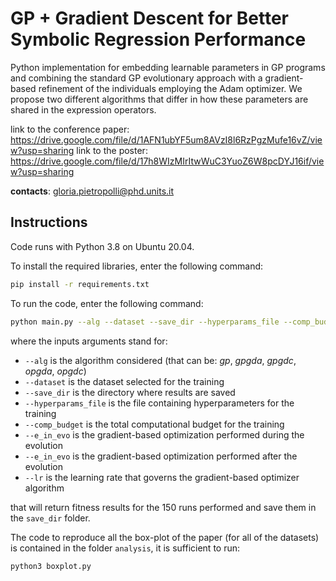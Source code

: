 # GP + Gradient Descent for Better Symbolic Regression Performance

Python implementation for embedding learnable parameters in GP programs and combining the standard GP evolutionary approach with a gradient-based refinement of the individuals employing the Adam optimizer. 
We propose two different algorithms that differ in how these parameters are shared in the expression operators. 

link to the conference paper: https://drive.google.com/file/d/1AFN1ubYF5um8AVzI8l6RzPgzMufe16vZ/view?usp=sharing
link to the poster: https://drive.google.com/file/d/17h8WIzMIrItwWuC3YuoZ6W8pcDYJ16if/view?usp=sharing

__contacts__: gloria.pietropolli@phd.units.it

## Instructions

Code runs with Python 3.8 on Ubuntu 20.04.

To install the required libraries, enter the following command: 

```bash
pip install -r requirements.txt 
```

To run the code, enter the following command:

```bash
python main.py --alg --dataset --save_dir --hyperparams_file --comp_budget --e_in_evo --e_after_evo --lr
```

where the inputs arguments stand for: 
* `--alg` is the algorithm considered (that can be: _gp_, _gpgda_, _gpgdc_, _opgda_, _opgdc_)  
* `--dataset` is the dataset selected for the training
*  `--save_dir` is the directory where results are saved
*  `--hyperparams_file` is the file containing hyperparameters for the training 
*  `--comp_budget` is the total computational budget for the training
*  `--e_in_evo` is the gradient-based optimization performed during the evolution
*  `--e_in_evo` is the gradient-based optimization performed after the evolution
*  `--lr` is the learning rate that governs the gradient-based optimizer algorithm

that will return fitness results for the 150 runs performed and save them in the `save_dir` folder.

The code to reproduce all the box-plot of the paper (for all of the datasets) is contained in the folder `analysis`, it is sufficient to run:
```bash
python3 boxplot.py 
```
